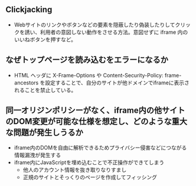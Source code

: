 ## Clickjacking

- Webサイトのリンクやボタンなどの要素を隠蔽したり偽装したりしてクリックを誘い、利用者の意図しない動作をさせる方法。意図せずに iframe 内のいいねボタンを押すなど。

## なぜトップページを読み込むをエラーになるか

- HTML ヘッダに X-Frame-Options や Content-Security-Policy: frame-ancestors を設定することで、自分のサイトが他ドメインでiframeに表示されることを禁止している。

## 同一オリジンポリシーがなく、iframe内の他サイトのDOM変更が可能な仕様を想定し、どのような重大な問題が発生しうるか

- iframe内のDOMを自由に解析できるためプライバシー侵害などにつながる情報漏洩が発生する
- iframe内にJavaScriptを埋め込むことで不正操作ができてしまう
  - 他人のアカウント情報を抜き取りなりすまし
  - 正規のサイトとそっくりのページを作成してフィッシング
